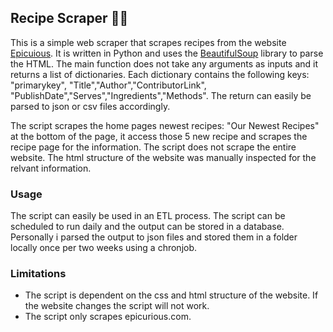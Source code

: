 
## Recipe Scraper 👨‍🍳

This is a simple web scraper that scrapes recipes from the website [Epicuious](https://www.epicurious.com/). It is written in Python and uses the [BeautifulSoup](https://www.crummy.com/software/BeautifulSoup/bs4/doc/) library to parse the HTML. The main function does not take any arguments as inputs and it returns a list of dictionaries. Each dictionary contains the following keys: "primarykey", "Title","Author","ContributorLink", "PublishDate","Serves","Ingredients","Methods". The return can easily be parsed to json or csv files accordingly. 

The script scrapes the home pages newest recipes: "Our Newest Recipes" at the bottom of the page, it access those 5 new recipe and scrapes the recipe page for the information. The script does not scrape the entire website. The html structure of the website was manually inspected for the relvant information. 

### Usage 

The script can easily be used in an ETL process. The script can be scheduled to run daily and the output can be stored in a database.
Personally i parsed the output to json files and stored them in a folder locally once per two weeks using a chronjob.

### Limitations
- The script is dependent on the css and html structure of the website. If the website changes the script will not work.
- The script only scrapes epicurious.com. 


